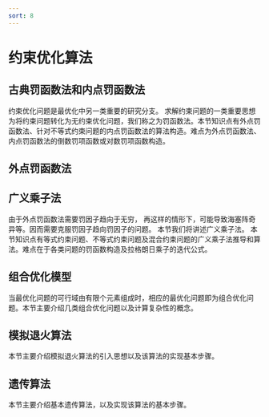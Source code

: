 ```yaml
---
sort: 8
---
```

# 约束优化算法

## 古典罚函数法和内点罚函数法

约束优化问题是最优化中另一类重要的研究分支。 求解约束问题的一类重要思想为将约束问题转化为无约束优化问题，我们称之为罚函数法。本节知识点有外点罚函数法、针对不等式约束问题的内点罚函数法的算法构造。难点为外点罚函数法、内点罚函数法的倒数罚项函数或对数罚项函数构造。

## 外点罚函数法

## 广义乘子法
由于外点罚函数法需要罚因子趋向于无穷， 再这样的情形下，可能导致海塞阵奇异等。因而需要克服罚因子趋向罚因子的问题。 本节我们将讲述广义乘子法。 本节知识点有等式约束问题、不等式约束问题及混合约束问题的广义乘子法推导和算法。难点在于各类问题的罚函数构造及拉格朗日乘子的迭代公式。

## 组合优化模型
当最优化问题的可行域由有限个元素组成时，相应的最优化问题即为组合优化问题。本节主要介绍几类组合优化问题以及计算复杂性的概念。

## 模拟退火算法
本节主要介绍模拟退火算法的引入思想以及该算法的实现基本步骤。

## 遗传算法
本节主要介绍基本遗传算法，以及实现该算法的基本步骤。










